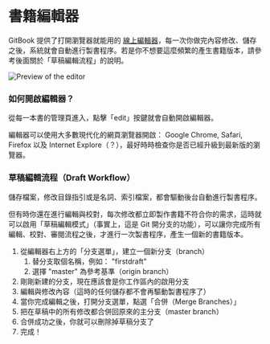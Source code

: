 # 書籍編輯器

GitBook 提供了打開瀏覽器就能用的 [線上編輯器](https://www.gitbook.com)，每一次你做完內容修改、儲存之後，系統就會自動進行製書程序。若是你不想要這麼頻繁的產生書籍版本，請參考後面關於「草稿編輯流程」的說明。

![Preview of the editor](https://www.gitbook.com/assets/images/backgrounds/preview_editor.png)

### 如何開啟編輯器？

從每一本書的管理頁進入，點擊「edit」按鍵就會自動開啟編輯器。

編輯器可以使用大多數現代化的網頁瀏覽器開啟： Google Chrome, Safari, Firefox 以及 Internet Explore（？），最好時時檢查你是否已經升級到最新版的瀏覽器。

### 草稿編輯流程（Draft Workflow）

儲存檔案，修改目錄指引或是名詞、索引檔案，都會驅動後台自動進行製書程序。

但有時你還在進行編輯與校對，每次修改都立即製作書籍不符合你的需求，這時就可以啟用「草稿編輯模式」（事實上，這是 Git 開分支的功能），可以讓你完成所有編輯、校對、審閱流程之後，才進行一次製書程序，產生一個新的書籍版本。


1. 從編輯器右上方的「分支選單」，建立一個新分支（branch）
    1. 替分支取個名稱，例如： "firstdraft"
    2. 選擇 "master" 為參考基準（origin branch）
2. 剛剛新建的分支，現在應該會是你工作區內的啟用分支
3. 編輯與修改內容（這時的任何儲存都不會再驅動製書程序了）
4. 當你完成編輯之後，打開分支選單，點選「合併（Merge Branches）」
5. 把在草稿中的所有修改都合併回原來的主分支（master branch）
6. 合併成功之後，你就可以刪除掉草稿分支了
7. 完成！



